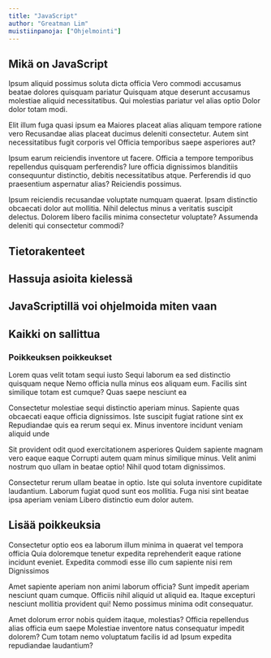 ```yaml
---
title: "JavaScript"
author: "Greatman Lim"
muistiinpanoja: ["Ohjelmointi"]
---
```


## Mikä on JavaScript

Ipsum aliquid possimus soluta dicta officia Vero commodi accusamus beatae dolores quisquam pariatur Quisquam atque deserunt accusamus molestiae aliquid necessitatibus. Qui molestias pariatur vel alias optio Dolor dolor totam modi.

Elit illum fuga quasi ipsum ea Maiores placeat alias aliquam tempore ratione vero Recusandae alias placeat ducimus deleniti consectetur. Autem sint necessitatibus fugit corporis vel Officia temporibus saepe asperiores aut?

Ipsum earum reiciendis inventore ut facere. Officia a tempore temporibus repellendus quisquam perferendis? Iure officia dignissimos blanditiis consequuntur distinctio, debitis necessitatibus atque. Perferendis id quo praesentium aspernatur alias? Reiciendis possimus.

Ipsum reiciendis recusandae voluptate numquam quaerat. Ipsam distinctio obcaecati dolor aut mollitia. Nihil delectus minus a veritatis suscipit delectus. Dolorem libero facilis minima consectetur voluptate? Assumenda deleniti qui consectetur commodi?

## Tietorakenteet

## Hassuja asioita kielessä

## JavaScriptillä voi ohjelmoida miten vaan

## Kaikki on sallittua


### Poikkeuksen poikkeukset

Lorem quas velit totam sequi iusto Sequi laborum ea sed distinctio quisquam neque Nemo officia nulla minus eos aliquam eum. Facilis sint similique totam est cumque? Quas saepe nesciunt ea

Consectetur molestiae sequi distinctio aperiam minus. Sapiente quas obcaecati eaque officia dignissimos. Iste suscipit fugiat ratione sint ex Repudiandae quis ea rerum sequi ex. Minus inventore incidunt veniam aliquid unde

Sit provident odit quod exercitationem asperiores Quidem sapiente magnam vero eaque eaque Corrupti autem quam minus similique minus. Velit animi nostrum quo ullam in beatae optio! Nihil quod totam dignissimos.

Consectetur rerum ullam beatae in optio. Iste qui soluta inventore cupiditate laudantium. Laborum fugiat quod sunt eos mollitia. Fuga nisi sint beatae ipsa aperiam veniam Libero distinctio eum dolor autem.


## Lisää poikkeuksia

Consectetur optio eos ea laborum illum minima in quaerat vel tempora officia Quia doloremque tenetur expedita reprehenderit eaque ratione incidunt eveniet. Expedita commodi esse illo cum sapiente nisi rem Dignissimos

Amet sapiente aperiam non animi laborum officia? Sunt impedit aperiam nesciunt quam cumque. Officiis nihil aliquid ut aliquid ea. Itaque excepturi nesciunt mollitia provident qui! Nemo possimus minima odit consequatur.

Amet dolorum error nobis quidem itaque, molestias? Officia repellendus alias officia eum saepe Molestiae inventore natus consequatur impedit dolorem? Cum totam nemo voluptatum facilis id ad Ipsum expedita repudiandae laudantium?
